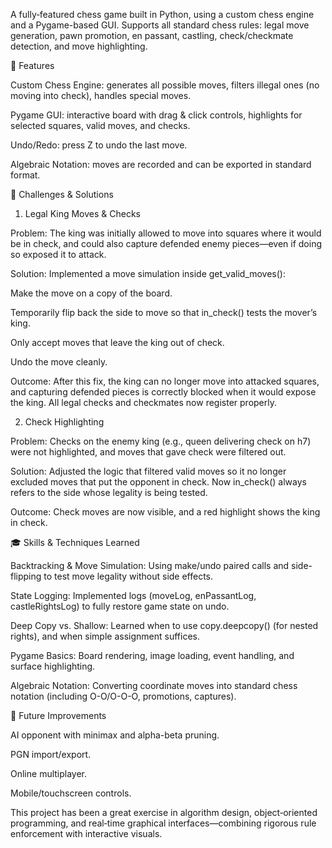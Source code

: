 A fully‑featured chess game built in Python, using a custom chess engine and a Pygame-based GUI. Supports all standard chess rules: legal move generation, pawn promotion, en passant, castling, check/checkmate detection, and move highlighting.

🚀 Features

Custom Chess Engine: generates all possible moves, filters illegal ones (no moving into check), handles special moves.

Pygame GUI: interactive board with drag & click controls, highlights for selected squares, valid moves, and checks.

Undo/Redo: press Z to undo the last move.

Algebraic Notation: moves are recorded and can be exported in standard format.

🐞 Challenges & Solutions

1. Legal King Moves & Checks

Problem: The king was initially allowed to move into squares where it would be in check, and could also capture defended enemy pieces—even if doing so exposed it to attack.

Solution: Implemented a move simulation inside get_valid_moves():

Make the move on a copy of the board.

Temporarily flip back the side to move so that in_check() tests the mover’s king.

Only accept moves that leave the king out of check.

Undo the move cleanly.

Outcome: After this fix, the king can no longer move into attacked squares, and capturing defended pieces is correctly blocked when it would expose the king. All legal checks and checkmates now register properly.

2. Check Highlighting

Problem: Checks on the enemy king (e.g., queen delivering check on h7) were not highlighted, and moves that gave check were filtered out.

Solution: Adjusted the logic that filtered valid moves so it no longer excluded moves that put the opponent in check. Now in_check() always refers to the side whose legality is being tested.

Outcome: Check moves are now visible, and a red highlight shows the king in check.


🎓 Skills & Techniques Learned

Backtracking & Move Simulation: Using make/undo paired calls and side-flipping to test move legality without side effects.

State Logging: Implemented logs (moveLog, enPassantLog, castleRightsLog) to fully restore game state on undo.

Deep Copy vs. Shallow: Learned when to use copy.deepcopy() (for nested rights), and when simple assignment suffices.

Pygame Basics: Board rendering, image loading, event handling, and surface highlighting.

Algebraic Notation: Converting coordinate moves into standard chess notation (including O-O/O-O-O, promotions, captures).

👀 Future Improvements

AI opponent with minimax and alpha-beta pruning.

PGN import/export.

Online multiplayer.

Mobile/touchscreen controls.

This project has been a great exercise in algorithm design, object‑oriented programming, and real‑time graphical interfaces—combining rigorous rule enforcement with interactive visuals.

